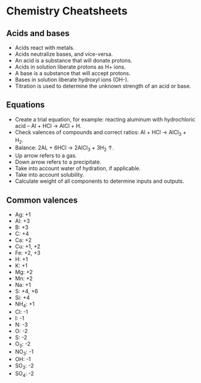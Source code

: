 
# Chemistry Cheatsheets

## Acids and bases

- Acids react with metals.
- Acids neutralize bases, and vice-versa.
- An acid is a substance that will donate protons.
- Acids in solution liberate protons as H+ ions.
- A base is a substance that will accept protons.
- Bases in solution liberate hydroxyl ions (OH-).
- Titration is used to determine the unknown strength of an acid or base.

## Equations

- Create a trial equation, for example: reacting aluminum with hydrochloric acid – Al + HCl -> AlCl + H.
- Check valences of compounds and correct ratios: Al + HCl -> AlCl<sub>3</sub> + H<sub>2</sub>. 
- Balance: 2AL + 6HCl -> 2AlCl<sub>3</sub> + 3H<sub>2</sub> &uarr;.
- Up arrow refers to a gas.
- Down arrow refers to a precipitate.
- Take into account water of hydration, if applicable.
- Take into account solubility.
- Calculate weight of all components to determine inputs and outputs.

## Common valences

- Ag: +1
- Al: +3
- B: +3
- C: +4
- Ca: +2
- Cu: +1, +2
- Fe: +2, +3
- H: +1
- K: +1
- Mg: +2
- Mn: +2
- Na: +1
- S: +4, +6
- Si: +4
- NH<sub>4</sub>: +1
- Cl: -1
- I: -1
- N: -3
- O: -2
- S: -2
- O<sub>3</sub>: -2
- NO<sub>3</sub>: -1
- OH: -1
- SO<sub>3</sub>: -2
- SO<sub>4</sub>: -2
